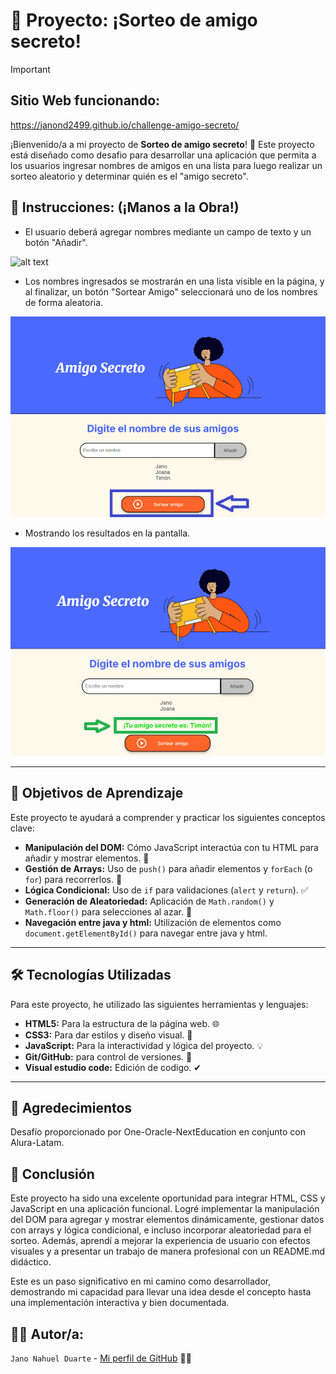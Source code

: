 
# 🚀 Proyecto: ¡Sorteo de amigo secreto! 
>[!IMPORTANT]
>## Sitio Web funcionando: 
>https://janond2499.github.io/challenge-amigo-secreto/

¡Bienvenido/a a mi proyecto de **Sorteo de amigo secreto**! 🌟 Este proyecto está diseñado como desafio para desarrollar una aplicación que permita a los usuarios ingresar nombres de amigos en una lista para luego realizar un sorteo aleatorio y determinar quién es el "amigo secreto".

## 🚶 Instrucciones: (¡Manos a la Obra!)

* El usuario deberá agregar nombres mediante un campo de texto y un botón "Añadir".

![alt text](Png-Archivos/añadir-nombre.png)
* Los nombres ingresados se mostrarán en una lista visible en la página, y al finalizar, un botón "Sortear Amigo" seleccionará uno de los nombres de forma aleatoria.

![alt text](Png-Archivos/sortear-amigo.png)

* Mostrando los resultados en la pantalla.

![alt text](Png-Archivos/resultado.png)

---

## 🎯 Objetivos de Aprendizaje

Este proyecto te ayudará a comprender y practicar los siguientes conceptos clave:

* **Manipulación del DOM:** Cómo JavaScript interactúa con tu HTML para añadir y mostrar elementos. 📄
* **Gestión de Arrays:** Uso de `push()` para añadir elementos y `forEach` (o `for`) para recorrerlos. 🧩
* **Lógica Condicional:** Uso de `if` para validaciones (`alert` y `return`). ✅
* **Generación de Aleatoriedad:** Aplicación de `Math.random()` y `Math.floor()` para selecciones al azar. 🎲
* **Navegación entre java y html:** Utilización de elementos como `document.getElementById()` para navegar entre java y html.

---

## 🛠️ Tecnologías Utilizadas

Para este proyecto, he utilizado las siguientes herramientas y lenguajes:

* **HTML5:** Para la estructura de la página web. 🌐
* **CSS3:** Para dar estilos y diseño visual. 🎨
* **JavaScript:** Para la interactividad y lógica del proyecto. 💡
* **Git/GitHub:** para control de versiones. 🐙
* **Visual estudio code:** Edición de codigo. ✔

---

## 💬 Agredecimientos 
Desafío proporcionado por One-Oracle-NextEducation en conjunto con Alura-Latam.

## 💯 Conclusión 
Este proyecto ha sido una excelente oportunidad para integrar HTML, CSS y JavaScript en una aplicación funcional. Logré implementar la manipulación del DOM para agregar y mostrar elementos dinámicamente, gestionar datos con arrays y lógica condicional, e incluso incorporar aleatoriedad para el sorteo. Además, aprendí a mejorar la experiencia de usuario con efectos visuales y a presentar un trabajo de manera profesional con un README.md didáctico.

Este es un paso significativo en mi camino como desarrollador, demostrando mi capacidad para llevar una idea desde el concepto hasta una implementación interactiva y bien documentada.

## 🙋‍♀️ Autor/a:
` Jano Nahuel Duarte ` -  [Mi perfil de GitHub](https://github.com/JanoND2499) 👨‍💻 
